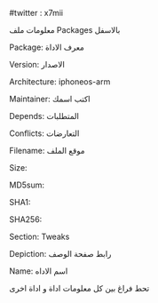 #twitter : x7mii





معلومات ملف Packages بالاسفل 


Package: معرف الاداة 

Version: الاصدار

Architecture: iphoneos-arm

Maintainer: اكتب اسمك

Depends: المتطلبات 

Conflicts: التعارضات

Filename: موقع الملف

Size: 

MD5sum: 

SHA1: 

SHA256: 

Section: Tweaks

Depiction: رابط صفحة الوصف 

Name: اسم  الاداه 

تحط فراغ بين كل معلومات اداة و اداة اخرى 

